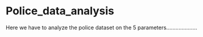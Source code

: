 # Police_data_analysis
Here we have to analyze the police dataset on the 5 parameters....................  
